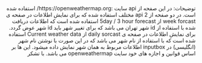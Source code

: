 <div dir="rtl">
توضیحات:
در این صفحه از api  سایت :https://openweathermap.org/ استفاده شده است.
در دو صفحه از 2 api مختلف استفاده شده که
برای نمایش اطلاعات در صفحه ی  week forcast  از  5day / 3 hour forecast  استفاده شده است که
اطلاعات دریافت شده با استفاده از id شهر تهران می باشد که برای تغییر شهر باید id شهر عوض گردد.
برای نمایش اطلاعات در صفحه ی daily sorcast از Current weather data استفاده شده است که با استفاده از نام شهر می باشد 
که در این صورت با نوشتن نام شهر (انگلیسی) در inputbox اطلاعات مربوط به همان شهر نمایش داده میشود.
این ها بر اساس قوانین و اجازه های خود سایت openweathermap می باشد.
با تشکر
 
</div>

